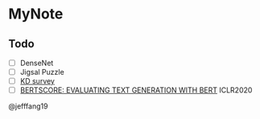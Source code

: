 # MyNote

## Todo
- [ ] DenseNet
- [ ] Jigsal Puzzle
- [ ] [KD survey](https://arxiv.org/pdf/2006.05525.pdf)
- [ ] [BERTSCORE: EVALUATING TEXT GENERATION WITH BERT](https://arxiv.org/pdf/1904.09675.pdf) ICLR2020

@jefffang19
